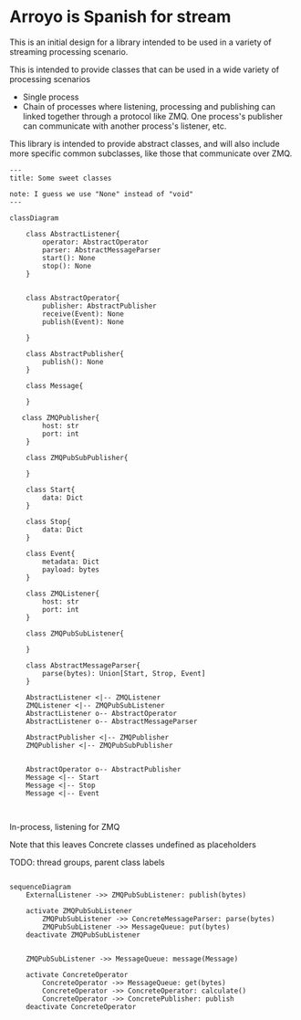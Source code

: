# Arroyo is Spanish for stream
This is an initial design for a library intended to be used in a variety of streaming processing scenario.


This is intended to provide classes that can be used in a wide variety of processing scenarios
- Single process
- Chain of processes where listening, processing and publishing can linked together through a protocol like ZMQ. One process's publisher can communicate with another process's listener, etc.

This library is intended to provide abstract classes, and will also include more specific common subclasses, like those that communicate over ZMQ.



```mermaid
---
title: Some sweet classes

note: I guess we use "None" instead of "void"
---

classDiagram

    class AbstractListener{
        operator: AbstractOperator
        parser: AbstractMessageParser
        start(): None  
        stop(): None
    }


    class AbstractOperator{
        publisher: AbstractPublisher
        receive(Event): None
        publish(Event): None

    }

    class AbstractPublisher{
        publish(): None
    }

    class Message{

    }

   class ZMQPublisher{
        host: str
        port: int
    }

    class ZMQPubSubPublisher{

    }

    class Start{
        data: Dict
    }
   
    class Stop{
        data: Dict
    }

    class Event{
        metadata: Dict
        payload: bytes
    }

    class ZMQListener{
        host: str
        port: int
    }

    class ZMQPubSubListener{

    }

    class AbstractMessageParser{
        parse(bytes): Union[Start, Strop, Event]
    }

    AbstractListener <|-- ZMQListener
    ZMQListener <|-- ZMQPubSubListener
    AbstractListener o-- AbstractOperator
    AbstractListener o-- AbstractMessageParser

    AbstractPublisher <|-- ZMQPublisher
    ZMQPublisher <|-- ZMQPubSubPublisher


    AbstractOperator o-- AbstractPublisher
    Message <|-- Start
    Message <|-- Stop
    Message <|-- Event 
    

```
##
In-process, listening for ZMQ

Note that this leaves Concrete classes undefined as placeholders

TODO: thread groups, parent class labels

```mermaid

sequenceDiagram
    ExternalListener ->> ZMQPubSubListener: publish(bytes)

    activate ZMQPubSubListener
        ZMQPubSubListener ->> ConcreteMessageParser: parse(bytes)
        ZMQPubSubListener ->> MessageQueue: put(bytes)
    deactivate ZMQPubSubListener

    
    ZMQPubSubListener ->> MessageQueue: message(Message)

    activate ConcreteOperator
        ConcreteOperator ->> MessageQueue: get(bytes)
        ConcreteOperator ->> ConcreteOperator: calculate()
        ConcreteOperator ->> ConcretePublisher: publish
    deactivate ConcreteOperator



```

